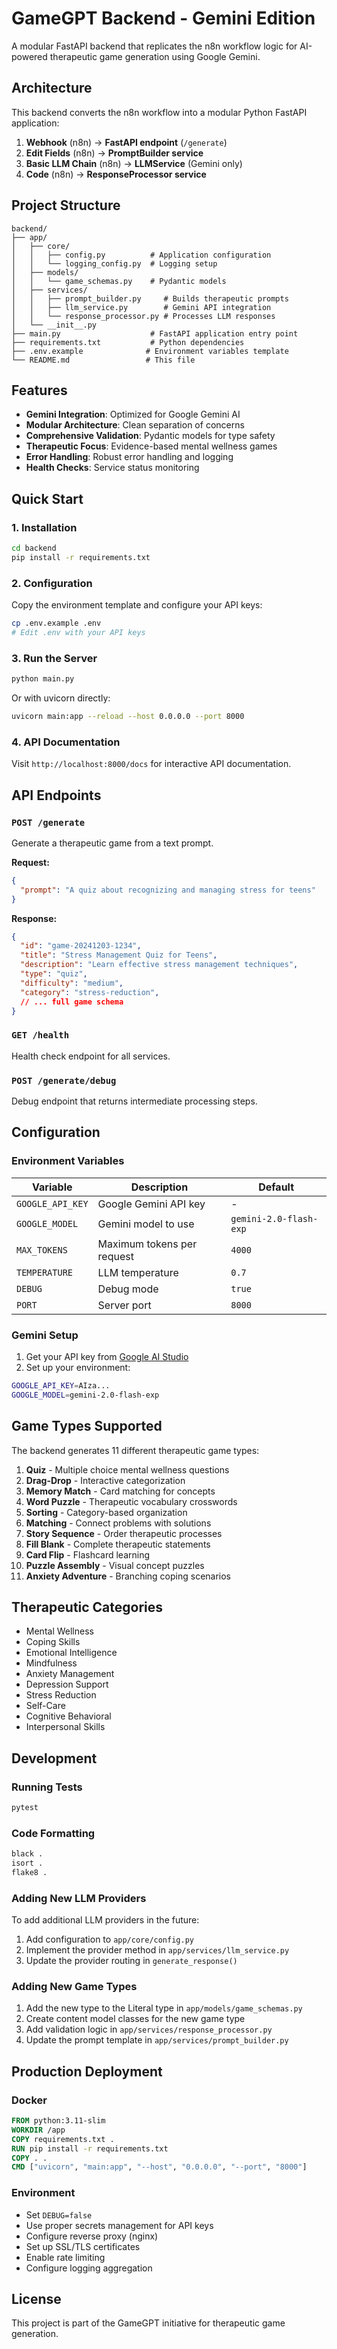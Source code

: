 # GameGPT Backend - Gemini Edition

A modular FastAPI backend that replicates the n8n workflow logic for AI-powered therapeutic game generation using Google Gemini.

## Architecture

This backend converts the n8n workflow into a modular Python FastAPI application:

1. **Webhook** (n8n) → **FastAPI endpoint** (`/generate`)
2. **Edit Fields** (n8n) → **PromptBuilder service**
3. **Basic LLM Chain** (n8n) → **LLMService** (Gemini only)
4. **Code** (n8n) → **ResponseProcessor service**

## Project Structure

```
backend/
├── app/
│   ├── core/
│   │   ├── config.py          # Application configuration
│   │   └── logging_config.py  # Logging setup
│   ├── models/
│   │   └── game_schemas.py    # Pydantic models
│   ├── services/
│   │   ├── prompt_builder.py     # Builds therapeutic prompts
│   │   ├── llm_service.py        # Gemini API integration
│   │   └── response_processor.py # Processes LLM responses
│   └── __init__.py
├── main.py                    # FastAPI application entry point
├── requirements.txt           # Python dependencies
├── .env.example              # Environment variables template
└── README.md                 # This file
```

## Features

- **Gemini Integration**: Optimized for Google Gemini AI
- **Modular Architecture**: Clean separation of concerns
- **Comprehensive Validation**: Pydantic models for type safety
- **Therapeutic Focus**: Evidence-based mental wellness games
- **Error Handling**: Robust error handling and logging
- **Health Checks**: Service status monitoring

## Quick Start

### 1. Installation

```bash
cd backend
pip install -r requirements.txt
```

### 2. Configuration

Copy the environment template and configure your API keys:

```bash
cp .env.example .env
# Edit .env with your API keys
```

### 3. Run the Server

```bash
python main.py
```

Or with uvicorn directly:

```bash
uvicorn main:app --reload --host 0.0.0.0 --port 8000
```

### 4. API Documentation

Visit `http://localhost:8000/docs` for interactive API documentation.

## API Endpoints

### `POST /generate`
Generate a therapeutic game from a text prompt.

**Request:**
```json
{
  "prompt": "A quiz about recognizing and managing stress for teens"
}
```

**Response:**
```json
{
  "id": "game-20241203-1234",
  "title": "Stress Management Quiz for Teens",
  "description": "Learn effective stress management techniques",
  "type": "quiz",
  "difficulty": "medium",
  "category": "stress-reduction",
  // ... full game schema
}
```

### `GET /health`
Health check endpoint for all services.

### `POST /generate/debug`
Debug endpoint that returns intermediate processing steps.

## Configuration

### Environment Variables

| Variable | Description | Default |
|----------|-------------|---------|
| `GOOGLE_API_KEY` | Google Gemini API key | - |
| `GOOGLE_MODEL` | Gemini model to use | `gemini-2.0-flash-exp` |
| `MAX_TOKENS` | Maximum tokens per request | `4000` |
| `TEMPERATURE` | LLM temperature | `0.7` |
| `DEBUG` | Debug mode | `true` |
| `PORT` | Server port | `8000` |

### Gemini Setup

1. Get your API key from [Google AI Studio](https://aistudio.google.com/app/apikey)
2. Set up your environment:

```bash
GOOGLE_API_KEY=AIza...
GOOGLE_MODEL=gemini-2.0-flash-exp
```

## Game Types Supported

The backend generates 11 different therapeutic game types:

1. **Quiz** - Multiple choice mental wellness questions
2. **Drag-Drop** - Interactive categorization
3. **Memory Match** - Card matching for concepts
4. **Word Puzzle** - Therapeutic vocabulary crosswords
5. **Sorting** - Category-based organization
6. **Matching** - Connect problems with solutions
7. **Story Sequence** - Order therapeutic processes
8. **Fill Blank** - Complete therapeutic statements
9. **Card Flip** - Flashcard learning
10. **Puzzle Assembly** - Visual concept puzzles
11. **Anxiety Adventure** - Branching coping scenarios

## Therapeutic Categories

- Mental Wellness
- Coping Skills
- Emotional Intelligence
- Mindfulness
- Anxiety Management
- Depression Support
- Stress Reduction
- Self-Care
- Cognitive Behavioral
- Interpersonal Skills

## Development

### Running Tests
```bash
pytest
```

### Code Formatting
```bash
black .
isort .
flake8 .
```

### Adding New LLM Providers

To add additional LLM providers in the future:

1. Add configuration to `app/core/config.py`
2. Implement the provider method in `app/services/llm_service.py`
3. Update the provider routing in `generate_response()`

### Adding New Game Types

1. Add the new type to the Literal type in `app/models/game_schemas.py`
2. Create content model classes for the new game type
3. Add validation logic in `app/services/response_processor.py`
4. Update the prompt template in `app/services/prompt_builder.py`

## Production Deployment

### Docker
```dockerfile
FROM python:3.11-slim
WORKDIR /app
COPY requirements.txt .
RUN pip install -r requirements.txt
COPY . .
CMD ["uvicorn", "main:app", "--host", "0.0.0.0", "--port", "8000"]
```

### Environment
- Set `DEBUG=false`
- Use proper secrets management for API keys
- Configure reverse proxy (nginx)
- Set up SSL/TLS certificates
- Enable rate limiting
- Configure logging aggregation

## License

This project is part of the GameGPT initiative for therapeutic game generation.
